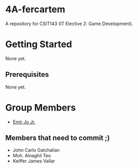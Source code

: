 # 4A-fercartem
A repository for CSIT143 (IT Elective 2: Game Development).

# Getting Started
None yet.

## Prerequisites
None yet.

# Group Members
- [Emir Jo Jr.](https://www.silemi5.me)

## Members that need to commit ;)
- John Carlo Gatchalian
- Moh. Alnaghil Teo
- Keiffer James Vallar
